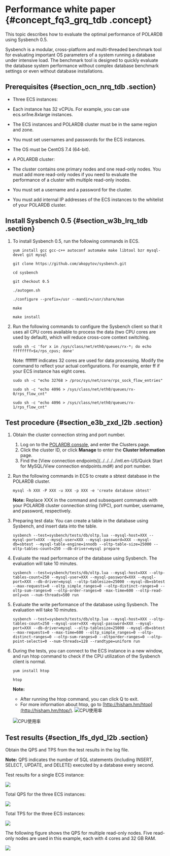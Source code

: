 # Performance white paper {#concept_fq3_grq_tdb .concept}

This topic describes how to evaluate the optimal performance of POLARDB using Sysbench 0.5.

Sysbench is a modular, cross-platform and multi-threaded benchmark tool for evaluating important OS parameters of a system running a database under intensive load. The benchmark tool is designed to quickly evaluate the database system performance without complex database benchmark settings or even without database installations.

## Prerequisites {#section_ocn_nrq_tdb .section}

-   Three ECS instances:

-   Each instance has 32 vCPUs. For example, you can use ecs.sn1ne.8xlarge instances.
-   The ECS instances and POLARDB cluster must be in the same region and zone.
-   You must set usernames and passwords for the ECS instances.
-   The OS must be CentOS 7.4 \(64-bit\).
-   A POLARDB cluster:

-   The cluster contains one primary nodes and one read-only nodes. You must add more read-only nodes if you need to evaluate the performance of a cluster with multiple read-only inodes.
-   You must set a username and a password for the cluster.
-   You must add internal IP addresses of the ECS instances to the whitelist of your POLARDB cluster.

## Install Sysbench 0.5 {#section_w3b_lrq_tdb .section}

1.  To install Sysbench 0.5, run the following commands in ECS.

    `yum install gcc gcc-c++ autoconf automake make libtool bzr mysql-devel git mysql`

    `git clone https://github.com/akopytov/sysbench.git`

    `cd sysbench`

    `git checkout 0.5`

    `./autogen.sh`

    `./configure --prefix=/usr --mandir=/usr/share/man`

    `make`

    `make install`

2.  Run the following commands to configure the Sysbench client so that it uses all CPU cores available to process the data \(two CPU cores are used by default\), which will reduce cross-core context switching.

    `sudo sh -c 'for x in /sys/class/net/eth0/queues/rx-*; do echo ffffffff>$x/rps_cpus; done'`

    Note: ffffffff indicates 32 cores are used for data processing. Modify the command to reflect your actual configurations. For example, enter ff if your ECS instance has eight cores.

    `sudo sh -c "echo 32768 > /proc/sys/net/core/rps_sock_flow_entries"`

    `sudo sh -c "echo 4096 > /sys/class/net/eth0/queues/rx-0/rps_flow_cnt"`

    `sudo sh -c "echo 4096 > /sys/class/net/eth0/queues/rx-1/rps_flow_cnt"`


## Test procedure {#section_e3b_zxd_l2b .section}

1.  Obtain the cluster connection string and port number.
    1.  Log on to the [POLARDB console](https://polardb.console.aliyun.com/?spm=5176.2020520001.0.0.69864bd3ikTa1x#/instance/list?regionId=cn-beijing), and enter the Clusters page.
    2.  Click the cluster ID, or click **Manage** to enter the **Cluster Information** page.
    3.  Find the [View connection endpoints](../../../../intl.en-US/Quick Start for MySQL/View connection endpoints.md#) and port number.
2.  Run the following commands in ECS to create a sbtest database in the POLARDB cluster.

    `mysql -h XXX -P XXX -u XXX -p XXX -e 'create database sbtest'`

    **Note:** Replace XXX in the command and subsequent commands with your POLARDB cluster connection string \(VPC\), port number, username, and password, respectively.

3.  Preparing test data: You can create a table in the database using Sysbench, and insert data into the table.

    ``` {#codeblock_po1_zz9_v1g}
    sysbench --test=sysbench/tests/db/oltp.lua --mysql-host=XXX --mysql-port=XXX --mysql-user=XXX --mysql-password=XXX --mysql-db=sbtest --mysql-table-engine=innodb --oltp-table-size=25000 --oltp-tables-count=250 --db-driver=mysql prepare
    ```

4.  Evaluate the read performance of the database using Sysbench. The evaluation will take 10 minutes.

    ``` {#codeblock_s1z_57u_n9v}
    sysbench --test=sysbench/tests/db/oltp.lua --mysql-host=XXX --oltp-tables-count=250 --mysql-user=XXX --mysql-password=XXX --mysql-port=XXX --db-driver=mysql --oltp-tablesize=25000 --mysql-db=sbtest --max-requests=0 --oltp_simple_ranges=0 --oltp-distinct-ranges=0 --oltp-sum-ranges=0 --oltp-order-ranges=0 -max-time=600 --oltp-read-only=on --num-threads=500 run
    ```

5.  Evaluate the write performance of the database using Sysbench. The evaluation will take 10 minutes.

    ``` {#codeblock_tkt_lnb_o5i}
    sysbench --test=sysbench/tests/db/oltp.lua --mysql-host=XXX --oltp-tables-count=250 --mysql-user=XXX –mysql-password=XXX --mysql-port=XXX --db-driver=mysql --oltp-tablesize=25000 --mysql-db=sbtest --max-requests=0 --max-time=600 --oltp_simple_ranges=0 --oltp-distinct-ranges=0 --oltp-sum-ranges=0 --oltporder-ranges=0 --oltp-point-selects=0 --num-threads=128 --randtype=uniform run
    ```

6.  During the tests, you can connect to the ECS instance in a new window, and run htop command to check if the CPU utilization of the Sysbench client is normal.

    `yum install htop`

    `htop`

    **Note:** 

    -   After running the htop command, you can click Q to exit.
    -   For more information about htop, go to [http://hisham.hm/htop](http://hisham.hm/htop/).
    ![CPU使用率](http://static-aliyun-doc.oss-cn-hangzhou.aliyuncs.com/assets/img/3035/15665317242111_en-US.png)

    ![CPU使用率](http://static-aliyun-doc.oss-cn-hangzhou.aliyuncs.com/assets/img/3035/15665317252112_en-US.png)


## Test results {#section_lfs_dyd_l2b .section}

Obtain the QPS and TPS from the test results in the log file.

**Note:** QPS indicates the number of SQL statements \(including INSERT, SELECT, UPDATE, and DELETE\) executed by a database every second.

Test results for a single ECS instance:

![](http://static-aliyun-doc.oss-cn-hangzhou.aliyuncs.com/assets/img/3036/15665317252113_en-US.png)

Total QPS for the three ECS instances:

![](http://static-aliyun-doc.oss-cn-hangzhou.aliyuncs.com/assets/img/3036/15665317256633_en-US.png)

Total TPS for the three ECS instances:

![](http://static-aliyun-doc.oss-cn-hangzhou.aliyuncs.com/assets/img/3036/15665317256634_en-US.png)

The following figure shows the QPS for multiple read-only nodes. Five read-only nodes are used in this example, each with 4 cores and 32 GB RAM.

![](http://static-aliyun-doc.oss-cn-hangzhou.aliyuncs.com/assets/img/3036/15665317266635_en-US.png)

